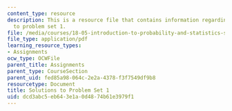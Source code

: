 ```yaml
---
content_type: resource
description: This is a resource file that contains information regarding solutions
  to problem set 1.
file: /media/courses/18-05-introduction-to-probability-and-statistics-spring-2014/dcd3abc5eb643e1a0d4874b61e3979f1_MIT18_05S14_ps1_solutions.pdf
file_type: application/pdf
learning_resource_types:
- Assignments
ocw_type: OCWFile
parent_title: Assignments
parent_type: CourseSection
parent_uid: fed85a98-064c-2e2a-4378-f3f7549df9b8
resourcetype: Document
title: Solutions to Problem Set 1
uid: dcd3abc5-eb64-3e1a-0d48-74b61e3979f1
---
```

